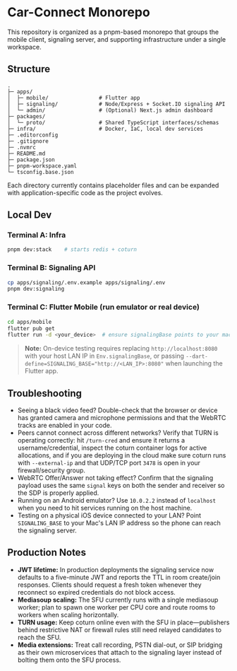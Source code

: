 # Car-Connect Monorepo

This repository is organized as a pnpm-based monorepo that groups the mobile client, signaling server, and supporting infrastructure under a single workspace.

## Structure

```
.
├─ apps/
│  ├─ mobile/                # Flutter app
│  ├─ signaling/             # Node/Express + Socket.IO signaling API
│  └─ admin/                 # (Optional) Next.js admin dashboard
├─ packages/
│  └─ proto/                 # Shared TypeScript interfaces/schemas
├─ infra/                    # Docker, IaC, local dev services
├─ .editorconfig
├─ .gitignore
├─ .nvmrc
├─ README.md
├─ package.json
├─ pnpm-workspace.yaml
└─ tsconfig.base.json
```

Each directory currently contains placeholder files and can be expanded with application-specific code as the project evolves.

## Local Dev

### Terminal A: Infra

```bash
pnpm dev:stack    # starts redis + coturn
```

### Terminal B: Signaling API

```bash
cp apps/signaling/.env.example apps/signaling/.env
pnpm dev:signaling
```

### Terminal C: Flutter Mobile (run emulator or real device)

```bash
cd apps/mobile
flutter pub get
flutter run -d <your_device>  # ensure signalingBase points to your machine IP
```

> **Note:** On-device testing requires replacing `http://localhost:8080` with your host LAN IP in `Env.signalingBase`, or passing `--dart-define=SIGNALING_BASE="http://<LAN_IP>:8080"` when launching the Flutter app.

## Troubleshooting

- Seeing a black video feed? Double-check that the browser or device has granted camera and microphone permissions and that the WebRTC tracks are enabled in your code.
- Peers cannot connect across different networks? Verify that TURN is operating correctly: hit `/turn-cred` and ensure it returns a username/credential, inspect the coturn container logs for active allocations, and if you are deploying in the cloud make sure coturn runs with `--external-ip` and that UDP/TCP port `3478` is open in your firewall/security group.
- WebRTC Offer/Answer not taking effect? Confirm that the signaling payload uses the same `signal` keys on both the sender and receiver so the SDP is properly applied.
- Running on an Android emulator? Use `10.0.2.2` instead of `localhost` when you need to hit services running on the host machine.
- Testing on a physical iOS device connected to your LAN? Point `SIGNALING_BASE` to your Mac's LAN IP address so the phone can reach the signaling server.

## Production Notes

- **JWT lifetime:** In production deployments the signaling service now defaults to a five-minute JWT and reports the TTL in room create/join responses. Clients should request a fresh token whenever they reconnect so expired credentials do not block access.
- **Mediasoup scaling:** The SFU currently runs with a single mediasoup worker; plan to spawn one worker per CPU core and route rooms to workers when scaling horizontally.
- **TURN usage:** Keep coturn online even with the SFU in place—publishers behind restrictive NAT or firewall rules still need relayed candidates to reach the SFU.
- **Media extensions:** Treat call recording, PSTN dial-out, or SIP bridging as their own microservices that attach to the signaling layer instead of bolting them onto the SFU process.
